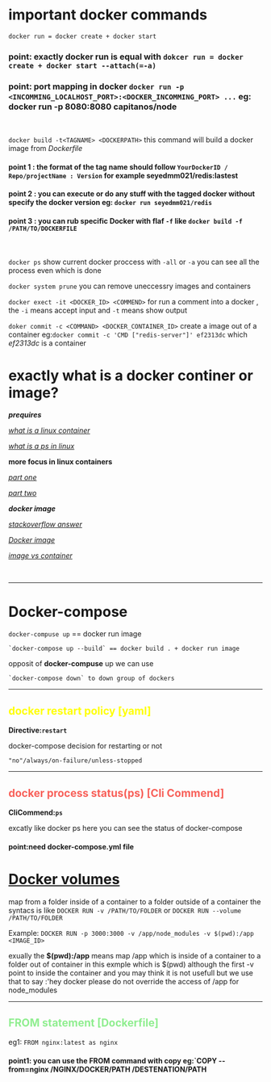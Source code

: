 # important docker commands

```docker run = docker create + docker start```

### point: exactly docker run is equal with ```dokcer run = docker create + docker start --attach(=-a)```

### point: port mapping in docker ```docker run -p <INCOMMING_LOCALHOST_PORT>:<DOCKER_INCOMMING_PORT> ...``` eg: docker run -p 8080:8080 capitanos/node

<br />

```docker build -t<TAGNAME> <DOCKERPATH>```    this command will build a docker image from *Dockerfile*

#### point 1 : the format of the tag name should follow `YourDockerID / Repo/projectName : Version` for example seyedmm021/redis:lastest 

#### point 2 : you can execute or do any stuff with the tagged docker without specify the docker version eg: `docker run seyedmm021/redis`

#### point 3 : you can rub specific Docker with flaf `-f` like ```docker build -f /PATH/TO/DOCKERFILE```
<br />

```docker ps``` show current docker proccess with `-all` or `-a` you can see all the process even which is done
<br />

```docker system prune``` you can remove uneccessry images and containers
<br />

```docker exect -it <DOCKER_ID> <COMMEND>``` for run a comment into a docker , the `-i`  means accept input and `-t` means show output
<br />

```doker commit -c <COMMAND> <DOCKER_CONTAINER_ID>``` create a image out of a container eg:`docker commit -c 'CMD ["redis-server"]' ef2313dc` which *ef2313dc* is a container
<br />

# exactly what is a docker continer or image?

***prequires***

[*what is a linux container*](https://opensource.com/resources/what-are-linux-containers)

[*what is a ps in linux*](https://www.geeksforgeeks.org/ps-command-in-linux-with-examples/)

**more focus in linux containers**

[*part one*](https://www.linuxjournal.com/content/everything-you-need-know-about-linux-containers-part-i-linux-control-groups-and-process)

[*part two*](https://www.linuxjournal.com/content/everything-you-need-know-about-linux-containers-part-ii-working-linux-containers-lxc)

***docker image***

[*stackoverflow answer*](https://stackoverflow.com/questions/27359771/whats-inside-a-docker-image-container)

[*Docker image*](https://searchitoperations.techtarget.com/definition/Docker-image)

[*image vs container*](https://stackify.com/docker-image-vs-container-everything-you-need-to-know/)

<br />
<hr />

# Docker-compose

`docker-compuse up` == docker run image

    `docker-compose up --build` == docker build . + docker run image


opposit of **docker-compuse** up we can use 

    `docker-compose down` to down group of dockers 

<hr />

## <font color='yellow'>docker restart policy [yaml]</font>

**Directive:`restart`**

docker-compose decision for restarting or not


    "no"/always/on-failure/unless-stopped

<hr />

## <font color='#f8615a'>docker process status(ps) [Cli Commend]</font>

**CliCommend:`ps`**

excatly like docker ps here you can see the status of docker-compose

#### point:need docker-compose.yml file


# [Docker volumes](https://docs.docker.com/storage/volumes/)

map from a folder inside of a container to a folder outside of a container the syntacs is like `DOCKER RUN -v /PATH/TO/FOLDER` or `DOCKER RUN --volume /PATH/TO/FOLDER` 

Example: ```DOCKER RUN -p 3000:3000 -v /app/node_modules -v $(pwd):/app <IMAGE_ID>```

exually the **$(pwd):/app** means map /app which is inside of a container to a folder out of container in this exmple which is $(pwd)  although the first -v point to inside the container and you may think it is not usefull but we use that to say :'hey docker please do not override the access of /app for node_modules


<hr />

## <font color='lightgreen'>FROM statement [Dockerfile]</font>

eg1: `FROM nginx:latest as nginx`

#### point1: you can use the FROM command with copy eg:`COPY --from=nginx /NGINX/DOCKER/PATH /DESTENATION/PATH
